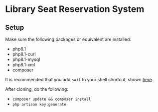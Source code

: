 # Library Seat Reservation System

## Setup

Make sure the following packages or equivalent are installed:
- php8.1 
- php8.1-curl
- php8.1-mysql
- php8.1-xml
- composer

It is recommended that you add `sail` to your shell shortcut, shown [here](https://laravel.com/docs/9.x/sail#configuring-a-bash-alias).

After cloning, do the following:
- `composer update && composer install`
- `php artisan key:generate`

